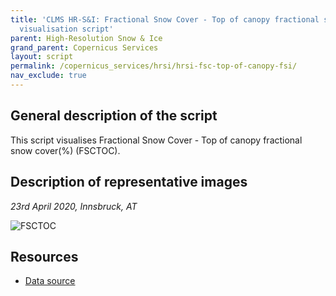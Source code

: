```yaml
---
title: 'CLMS HR-S&I: Fractional Snow Cover - Top of canopy fractional snow cover (%)
  visualisation script'
parent: High-Resolution Snow & Ice
grand_parent: Copernicus Services
layout: script
permalink: /copernicus_services/hrsi/hrsi-fsc-top-of-canopy-fsi/
nav_exclude: true
---
```



## General description of the script  
This script visualises Fractional Snow Cover - Top of canopy fractional snow cover(%) (FSCTOC).


  
## Description of representative images
*23rd April 2020, Innsbruck, AT* 

![FSCTOC](fig/figure.png)  

## Resources

- [Data source](https://land.copernicus.eu/pan-european/biophysical-parameters/high-resolution-snow-and-ice-monitoring/snow-products)


